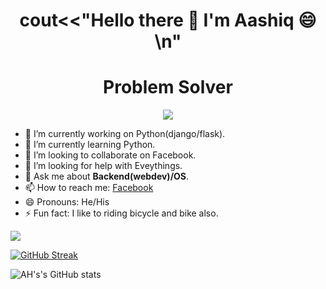 <h1 align="center">
cout<<"Hello there 👋 I'm Aashiq 😄\n"
</h1>
<h1 align="center">
Problem Solver
</h3>

<p align="center"><img src="https://komarev.com/ghpvc/?username=AH-Aasiq&label=Profile%20views&color=0e75b6&style=flat"></p>							 

- 🔭 I’m currently working on Python(django/flask).
- 🌱 I’m currently learning Python.
- 👯 I’m looking to collaborate on Facebook.
- 🤔 I’m looking for help with Eveythings.
- 💬 Ask me about **Backend(webdev)/OS**.
- 📫 How to reach me: [Facebook](https://www.facebook.com/alachi.asiek)
- 😄 Pronouns: He/His
- ⚡ Fun fact: I like to riding bicycle and bike also.


<img src="https://github-readme-stats.vercel.app/api/top-langs?username=AH-Aashiq&show_icons=true&locale=en&layout=compact">

[![GitHub Streak](http://github-readme-streak-stats.herokuapp.com?user=AH-Aashiq&theme=tokyonight&hide_border=true&date_format=%5BY%20%5DM%20j)](https://git.io/streak-stats)

![AH's's GitHub stats](https://github-readme-stats.vercel.app/api?username=AH-Aashiq&show_icons=true&theme=radical)
